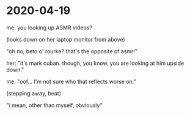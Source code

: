 # 2020-04-19

me: you looking up ASMR videos?

(looks down on her laptop monitor from above)

"oh no, beto o' rourke? that's the opposite of asmr!"

her: "it's mark cuban. though, you know, you are looking at him upside down."

me: "oof... I'm not sure who that reflects worse on."

(stepping away, beat)

"i mean, other than myself, obviously"
